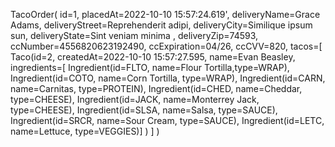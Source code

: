 TacoOrder(
id=1,
placedAt=2022-10-10 15:57:24.619',
deliveryName=Grace Adams,
deliveryStreet=Reprehenderit adipi,
deliveryCity=Similique ipsum sun,
deliveryState=Sint veniam minima ,
deliveryZip=74593,
ccNumber=4556820623192490,
ccExpiration=04/26,
ccCVV=820,
tacos=[
Taco(id=2,
createdAt=2022-10-10 15:57:27.595,
name=Evan Beasley,
ingredients=[
Ingredient(id=FLTO, name=Flour Tortilla,type=WRAP),
Ingredient(id=COTO, name=Corn Tortilla, type=WRAP),
Ingredient(id=CARN, name=Carnitas, type=PROTEIN),
Ingredient(id=CHED, name=Cheddar, type=CHEESE),
Ingredient(id=JACK, name=Monterrey Jack, type=CHEESE),
Ingredient(id=SLSA, name=Salsa, type=SAUCE),
Ingredient(id=SRCR, name=Sour Cream, type=SAUCE),
Ingredient(id=LETC, name=Lettuce, type=VEGGIES)]
)
]
)